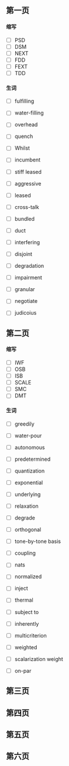 ## 第一页

#### 缩写

- [ ] PSD 
- [ ] DSM
- [ ] NEXT
- [ ] FDD
- [ ] FEXT
- [ ] TDD

#### 生词

- [ ] fulfilling 
- [ ] water-filling
- [ ] overhead
- [ ] quench
- [ ] Whilst
- [ ] incumbent
- [ ] stiff leased
- [ ] aggressive
- [ ] leased
- [ ] cross-talk
- [ ] bundled
- [ ] duct
- [ ] interfering
- [ ] disjoint
- [ ] degradation
- [ ] impairment
- [ ] granular
- [ ] negotiate
- [ ] judicoius


## 第二页

#### 缩写

- [ ] IWF
- [ ] OSB
- [ ] ISB
- [ ] SCALE
- [ ] SMC
- [ ] DMT

#### 生词

- [ ] greedily
- [ ] water-pour
- [ ] autonomous
- [ ] predetermined
- [ ] quantization
- [ ] exponential
- [ ] underlying
- [ ] relaxation
- [ ] degrade
- [ ] orthogonal
- [ ] tone-by-tone basis
- [ ] coupling
- [ ] nats
- [ ] normalized
- [ ] inject
- [ ] thermal
- [ ] subject to
- [ ] inherently
- [ ] multicriterion
- [ ] weighted
- [ ] scalarization weight 
- [ ] on-par


## 第三页

## 第四页

## 第五页

## 第六页
